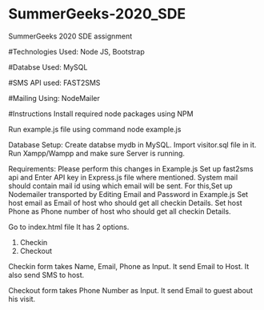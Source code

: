 # SummerGeeks-2020_SDE
SummerGeeks 2020 SDE assignment

#Technologies Used:
Node JS, Bootstrap

#Databse Used:
MySQL

#SMS API used: 
FAST2SMS

#Mailing Using:
NodeMailer

#Instructions
Install required node packages using NPM

Run example.js file using command node example.js

Database Setup:
   Create databse mydb in MySQL.
   Import visitor.sql file in it.
   Run Xampp/Wampp and make sure Server is running.
   
Requirements:
Please perform this changes in Example.js
  Set up fast2sms api and Enter API key in Express.js file where mentioned.
  System mail should contain mail id using which email will be sent.
  For this,Set up Nodemailer transported by Editing Email and Password in Example.js
  Set host email as Email of host who should get all checkin Details.
  Set host Phone as Phone number of host who should get all checkin Details.
  

Go to index.html file
It has 2 options.
1) Checkin
2) Checkout

Checkin form takes Name, Email, Phone as Input.
It send Email to Host.
It also send SMS to host.

Checkout form takes Phone Number as Input.
It send Email to guest about his visit.



